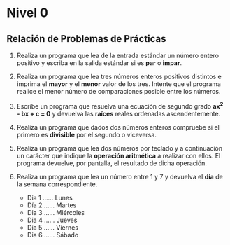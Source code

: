 # Nivel 0

## Relación de Problemas de Prácticas

1. Realiza un programa que lea de la entrada estándar un número entero positivo y
   escriba en la salida estándar si es **par** o **impar**.
2. Realiza un programa que lea tres números enteros positivos distintos e imprima el
   **mayor** y el **menor** valor de los tres. Intente que el programa realice el menor número de
   comparaciones posible entre los números.
3. Escribe un programa que resuelva una ecuación de segundo grado **ax<sup>2</sup> - bx + c = 0** y devuelva las **raíces** reales ordenadas ascendentemente.
4. Realiza un programa que dados dos números enteros compruebe si el primero es
   **divisible** por el segundo o viceversa.
5. Realiza un programa que lea dos números por teclado y a continuación un carácter
   que indique la **operación aritmética** a realizar con ellos. El programa devuelve, por
   pantalla, el resultado de dicha operación.
6. Realiza un programa que lea un número entre 1 y 7 y devuelva el **día** de la
   semana correspondiente.

   - Dia 1 ...... Lunes
   - Día 2 ...... Martes
   - Dia 3 ...... Miércoles
   - Dia 4 ...... Jueves
   - Dia 5 ...... Viernes
   - Dia 6 ...... Sábado
